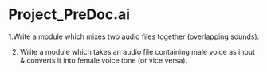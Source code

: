 # Project_PreDoc.ai

1.Write a module which mixes two audio files together (overlapping sounds).<br>

2. Write a module which takes an audio file containing male voice as input & converts it into female voice tone (or vice versa).<br>
